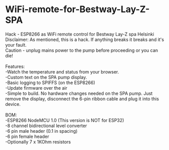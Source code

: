 # WiFi-remote-for-Bestway-Lay-Z-SPA
Hack - ESP8266 as WiFi remote control for Bestway Lay-Z spa Helsinki<br>
Disclaimer: As mentioned, this is a hack. If anything breaks it breaks and it's your fault.<br>
Caution - unplug mains power to the pump before proceeding or you can die! <br>
<br>
Features:<br>
-Watch the temperature and status from your browser.<br>
-Custom text on the SPA pump display.<br>
-Basic logging to SPIFFS (on the ESP8266)<br>
-Update firmware over the air<br>
-Simple to build. No hardware changes needed on the SPA pump. Just remove the display, disconnect the 6-pin ribbon cable and plug it into this device.<br>
<br>
BOM:<br>
-ESP8266 NodeMCU 1.0 (This version is NOT for ESP32)<br>
-8 channel bidirectional level converter<br>
-6 pin male header (0.1 in spacing)<br>
-6 pin female header<br>
-Optionally 7 x 1KOhm resistors<br>
<br>
